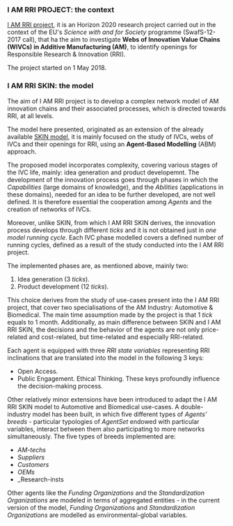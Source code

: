 ### I AM RRI PROJECT: the context
[I AM RRI project](https://iamrri.eu), it is an Horizon 2020 research project carried out in the context of the EU's _Science with and for Society_ programme (SwafS-12-2017 call), that ha the aim to investigate **Webs of Innovation Value Chains (WIVCs) in Additive Manufacturing (AM)**, to identify openings for Responsible Research & Innovation (RRI).

The project started on 1 May 2018.

### I AM RRI SKIN: the model
The aim of I AM RRI project is to develop a complex network model of AM innovation chains and their associated processes, which is directed towards RRI, at all levels.

The model here presented, originated as an extension of the already available [SKIN model](https://cress.soc.surrey.ac.uk/skin/), it is mainly focused on the study of IVCs, webs of IVCs and their openings for RRI, using an **Agent-Based Modelling** (ABM) approach.

The proposed model incorporates complexity, covering various stages of the IVC life, mainly: idea generation and product developemnt.
The development of the innovation process goes through phases in which the _Capabilities_ (large domains of knowledge), and the _Abilities_ (applications in these domains), needed for an idea to be further developed, are not well defined. It is therefore essential the cooperation among _Agents_ and the creation of networks of IVCs. 

Moreover, unlike SKIN, from which I AM RRI SKIN derives, the innovation process develops through different _ticks_ and it is not obtained just in _one model running cycle_.
Each IVC phase modelled covers a defined number of running cycles, defined as a result of the study conducted into the I AM RRI project. 

The implemented phases are, as mentioned above, mainly two:
1. Idea generation (3 _ticks_).
2. Product development (12 _ticks_).

This choice derives from the study of use-cases present into the I AM RRI project, that cover two specialisations of the AM Industry: Automotive & Biomedical.
The main time assumption made by the project is that 1 _tick_ equals to 1 month.
Additionally, as main difference between SKIN and I AM RRI SKIN, the decisions and the behavior of the agents are not only price-related and cost-related, but time-related and especially RRI-related.

Each agent is equipped with three _RRI state variables_ representing RRI inclinations that are translated into the model in the following 3 keys:
- Open Access.
- Public Engagement.
Ethical Thinking.
These keys profoundly influence the decision-making process.

Other relatively minor extensions have been introduced to adapt the I AM RRI SKIN model to Automotive and Biomedical use-cases.
A double-industry model has been built, in which five different types of _Agents’ breeds_  - particular typologies of _AgentSet_ endowed with particular variables, interact between them also participating to more networks simultaneously.
The five types of breeds implemented are:
- _AM-techs_
- _Suppliers_
- _Customers_
- _OEMs_
- _Research-insts 

Other agents like the _Funding Organizations_ and the _Standardization Organizations_ are modeled in terms of aggregated entities - in the current version of the model, _Funding Organizations_ and _Standardization Organizations_ are modelled as environmental-global variables.
